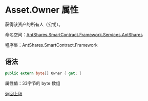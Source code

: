 # Asset.Owner 属性

获得该资产的所有人（公钥）。

命名空间：[AntShares.SmartContract.Framework.Services.AntShares](../../Neo.md)

程序集：AntShares.SmartContract.Framework

## 语法

```c#
public extern byte[] Owner { get; }
```

属性值：33字节的 byte 数组



[返回上级](../Asset.md)
